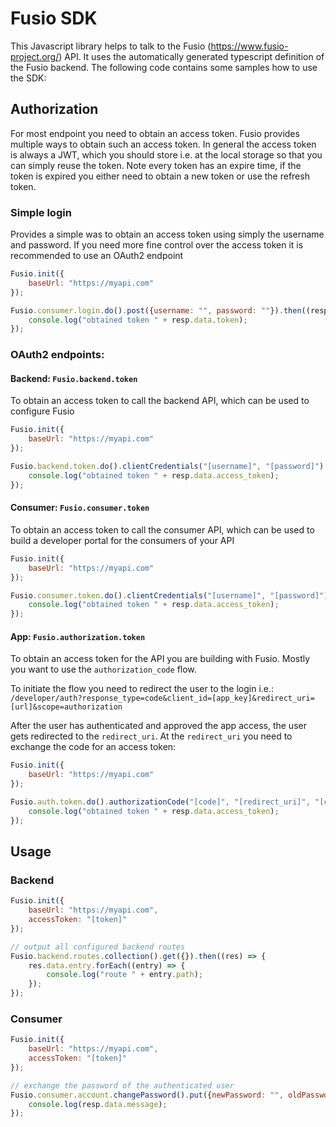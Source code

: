 
# Fusio SDK

This Javascript library helps to talk to the Fusio (https://www.fusio-project.org/)
API. It uses the automatically generated typescript definition of the Fusio
backend. The following code contains some samples how to use the SDK: 

## Authorization

For most endpoint you need to obtain an access token. Fusio provides multiple
ways to obtain such an access token. In general the access token is always a
JWT, which you should store i.e. at the local storage so that you can simply
reuse the token. Note every token has an expire time, if the token is expired
you either need to obtain a new token or use the refresh token.

### Simple login

Provides a simple was to obtain an access token using simply the username and
password. If you need more fine control over the access token it is recommended
to use an OAuth2 endpoint

```javascript
Fusio.init({
    baseUrl: "https://myapi.com"
});

Fusio.consumer.login.do().post({username: "", password: ""}).then((resp) => {
    console.log("obtained token " + resp.data.token);
});
```

### OAuth2 endpoints:

#### Backend: `Fusio.backend.token`  

To obtain an access token to call the backend API, which can be used to
configure Fusio

```javascript
Fusio.init({
    baseUrl: "https://myapi.com"
});

Fusio.backend.token.do().clientCredentials("[username]", "[password]").then((resp) => {
    console.log("obtained token " + resp.data.access_token);
});
```

#### Consumer: `Fusio.consumer.token`  

To obtain an access token to call the consumer API, which can be used to build a
developer portal for the consumers of your API

```javascript
Fusio.init({
    baseUrl: "https://myapi.com"
});

Fusio.consumer.token.do().clientCredentials("[username]", "[password]").then((resp) => {
    console.log("obtained token " + resp.data.access_token);
});
```

#### App: `Fusio.authorization.token`

To obtain an access token for the API you are building with Fusio. Mostly you
want to use the `authorization_code` flow.

To initiate the flow you need to redirect the user to the login i.e.:
`/developer/auth?response_type=code&client_id=[app_key]&redirect_uri=[url]&scope=authorization`

After the user has authenticated and approved the app access, the user gets
redirected to the `redirect_uri`. At the `redirect_uri` you need to exchange the
code for an access token:

```javascript
Fusio.init({
    baseUrl: "https://myapi.com"
});

Fusio.auth.token.do().authorizationCode("[code]", "[redirect_uri]", "[client_id]").then((resp) => {
    console.log("obtained token " + resp.data.access_token);
});
```

## Usage

### Backend

```javascript
Fusio.init({
    baseUrl: "https://myapi.com",
    accessToken: "[token]"
});

// output all configured backend routes
Fusio.backend.routes.collection().get({}).then((res) => {
    res.data.entry.forEach((entry) => {
        console.log("route " + entry.path);
    });
});

```

### Consumer

```javascript
Fusio.init({
    baseUrl: "https://myapi.com",
    accessToken: "[token]"
});

// exchange the password of the authenticated user
Fusio.consumer.account.changePassword().put({newPassword: "", oldPassword: "", verifyPassword: ""}).then((resp) => {
    console.log(resp.data.message);
});

```

